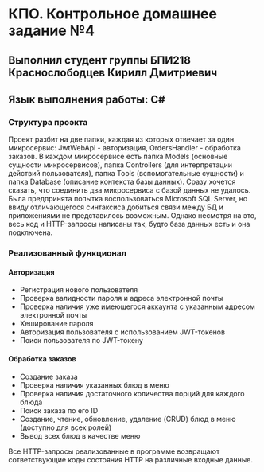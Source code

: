# КПО. Контрольное домашнее задание №4
## Выполнил студент группы БПИ218 Краснослободцев Кирилл Дмитриевич
## Язык выполнения работы: C#
### Структура проэкта
Проект разбит на две папки, каждая из которых отвечает за один микросервис: JwtWebApi - авторизация, OrdersHandler - обработка заказов.
В каждом микросервисе есть папка Models (основные сущности микросервисов), папка Controllers (для интерпретации действий пользователя), папка Tools (вспомогательные сущности) и папка Database (описание контекста базы данных).
Сразу хочется сказать, что соединить два микросервиса с базой данных не удалось. Была предпринята попытка воспользоваться Microsoft SQL Server, но ввиду отличающегося синтаксиса добиться связи между БД и приложениями не представилось возможным. Однако несмотря на это, весь код и HTTP-запросы написаны так, будто база данных есть и она подключена.
### Реализованный функционал
#### Авторизация
<ul>
  <li>Регистрация нового пользователя</li>
  <li>Проверка валидности пароля и адреса электронной почты</li>
  <li>Проверка наличия уже имеющегося аккаунта с указанным адресом электронной почты</li>
  <li>Хеширование пароля</li>
  <li>Авторизация пользователя с использованием JWT-токенов</li>
  <li>Поиск пользователя по JWT-токену</li>
</ul>

#### Обработка заказов
<ul>
  <li>Создание заказа</li>
  <li>Проверка наличия указанных блюд в меню</li>
  <li>Проверка наличия достаточного количества порций для каждого блюда</li>
  <li>Поиск заказа по его ID</li>
  <li>Создание, чтение, обновление, удаление (CRUD) блюд в меню (доступно для всех ролей)</li>
  <li>Вывод всех блюд в качестве меню</li>
</ul>

Все HTTP-запросы реализованные в программе возвращают сответствующие коды состояния HTTP на различные входные данные.
